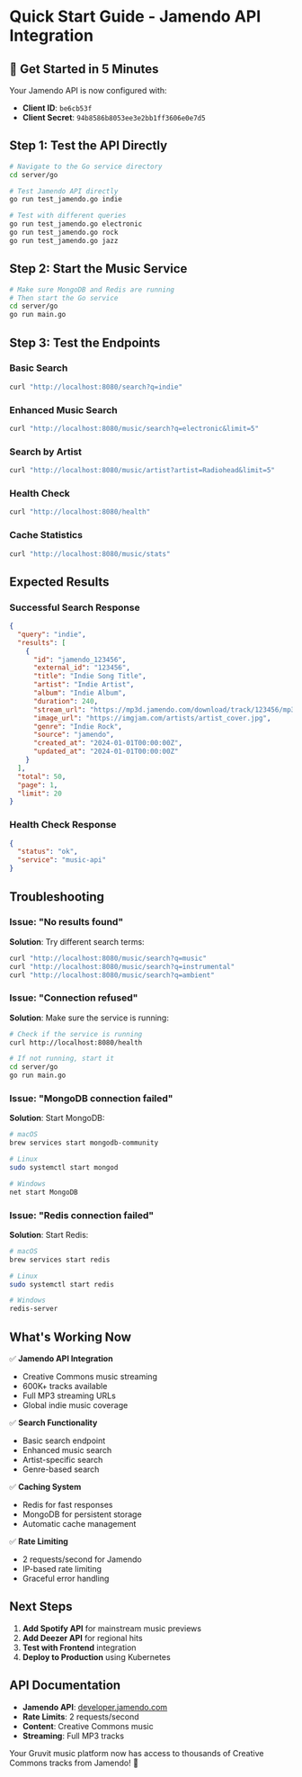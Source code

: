 # Quick Start Guide - Jamendo API Integration

## 🚀 Get Started in 5 Minutes

Your Jamendo API is now configured with:
- **Client ID**: `be6cb53f`
- **Client Secret**: `94b8586b8053ee3e2bb1ff3606e0e7d5`

## Step 1: Test the API Directly

```bash
# Navigate to the Go service directory
cd server/go

# Test Jamendo API directly
go run test_jamendo.go indie

# Test with different queries
go run test_jamendo.go electronic
go run test_jamendo.go rock
go run test_jamendo.go jazz
```

## Step 2: Start the Music Service

```bash
# Make sure MongoDB and Redis are running
# Then start the Go service
cd server/go
go run main.go
```

## Step 3: Test the Endpoints

### Basic Search
```bash
curl "http://localhost:8080/search?q=indie"
```

### Enhanced Music Search
```bash
curl "http://localhost:8080/music/search?q=electronic&limit=5"
```

### Search by Artist
```bash
curl "http://localhost:8080/music/artist?artist=Radiohead&limit=5"
```

### Health Check
```bash
curl "http://localhost:8080/health"
```

### Cache Statistics
```bash
curl "http://localhost:8080/music/stats"
```

## Expected Results

### Successful Search Response
```json
{
  "query": "indie",
  "results": [
    {
      "id": "jamendo_123456",
      "external_id": "123456",
      "title": "Indie Song Title",
      "artist": "Indie Artist",
      "album": "Indie Album",
      "duration": 240,
      "stream_url": "https://mp3d.jamendo.com/download/track/123456/mp32/",
      "image_url": "https://imgjam.com/artists/artist_cover.jpg",
      "genre": "Indie Rock",
      "source": "jamendo",
      "created_at": "2024-01-01T00:00:00Z",
      "updated_at": "2024-01-01T00:00:00Z"
    }
  ],
  "total": 50,
  "page": 1,
  "limit": 20
}
```

### Health Check Response
```json
{
  "status": "ok",
  "service": "music-api"
}
```

## Troubleshooting

### Issue: "No results found"
**Solution**: Try different search terms:
```bash
curl "http://localhost:8080/music/search?q=music"
curl "http://localhost:8080/music/search?q=instrumental"
curl "http://localhost:8080/music/search?q=ambient"
```

### Issue: "Connection refused"
**Solution**: Make sure the service is running:
```bash
# Check if the service is running
curl http://localhost:8080/health

# If not running, start it
cd server/go
go run main.go
```

### Issue: "MongoDB connection failed"
**Solution**: Start MongoDB:
```bash
# macOS
brew services start mongodb-community

# Linux
sudo systemctl start mongod

# Windows
net start MongoDB
```

### Issue: "Redis connection failed"
**Solution**: Start Redis:
```bash
# macOS
brew services start redis

# Linux
sudo systemctl start redis

# Windows
redis-server
```

## What's Working Now

✅ **Jamendo API Integration**
- Creative Commons music streaming
- 600K+ tracks available
- Full MP3 streaming URLs
- Global indie music coverage

✅ **Search Functionality**
- Basic search endpoint
- Enhanced music search
- Artist-specific search
- Genre-based search

✅ **Caching System**
- Redis for fast responses
- MongoDB for persistent storage
- Automatic cache management

✅ **Rate Limiting**
- 2 requests/second for Jamendo
- IP-based rate limiting
- Graceful error handling

## Next Steps

1. **Add Spotify API** for mainstream music previews
2. **Add Deezer API** for regional hits
3. **Test with Frontend** integration
4. **Deploy to Production** using Kubernetes

## API Documentation

- **Jamendo API**: [developer.jamendo.com](https://developer.jamendo.com)
- **Rate Limits**: 2 requests/second
- **Content**: Creative Commons music
- **Streaming**: Full MP3 tracks

Your Gruvit music platform now has access to thousands of Creative Commons tracks from Jamendo! 🎵
